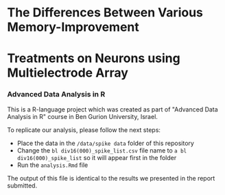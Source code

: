 # The Differences Between Various Memory-Improvement 
# Treatments on Neurons using Multielectrode Array
### Advanced Data Analysis in R

This is a R-language project which was created as part of "Advanced Data Analysis in R" course in Ben Gurion University, Israel. 

To replicate our analysis, please follow the next steps: 
* Place the data in the `/data/spike data` folder of this repository 
* Change the `bl div16(000)_spike_list.csv` file name to `a bl div16(000)_spike_list` so it will appear first in the folder
* Run the `analysis.Rmd` file

The output of this file is identical to the results we presented in the report submitted.
